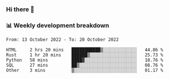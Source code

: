 ### Hi there 👋

### 📊 Weekly development breakdown
<!--START_SECTION:waka-->

```text
From: 13 October 2022 - To: 20 October 2022

HTML     2 hrs 20 mins   ███████████▒░░░░░░░░░░░░░   44.86 %
Rust     1 hr 20 mins    ██████▒░░░░░░░░░░░░░░░░░░   25.73 %
Python   58 mins         ████▓░░░░░░░░░░░░░░░░░░░░   18.76 %
SQL      27 mins         ██▒░░░░░░░░░░░░░░░░░░░░░░   08.76 %
Other    3 mins          ▒░░░░░░░░░░░░░░░░░░░░░░░░   01.17 %
```

<!--END_SECTION:waka-->
